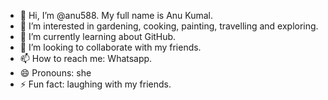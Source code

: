 - 👋 Hi, I’m @anu588. My full name is Anu Kumal. 
- 👀 I’m interested in gardening, cooking, painting, travelling and exploring. 
- 🌱 I’m currently learning  about GitHub.
- 💞️ I’m looking to collaborate with my friends.
- 📫 How to reach me: Whatsapp.
- 😄 Pronouns: she
- ⚡ Fun fact: laughing with my friends.
<!---
anu588/anu588 is a ✨ special ✨ repository because its `README.md` (this file) appears on your GitHub profile.
You can click the Preview link to take a look at your changes.
--->
